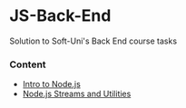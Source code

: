 # JS-Back-End
Solution to Soft-Uni's Back End course tasks
### Content
* [Intro to Node.js](https://github.com/PetarPetrov01/SoftUni-Javascript-Path/tree/c8478fcf5192bc1c2d518320a2201f0cefadb7e2/JS-Back-End/01.Intro%20to%20Node.js)
* [Node.js Streams and Utilities](https://github.com/PetarPetrov01/SoftUni-Javascript-Path/tree/e1e030049036ea268331f65a31b83b7b3547a23b/JS-Back-End/02.Node.js%20Streams%20and%20utilites/demo2)
